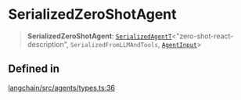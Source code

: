 SerializedZeroShotAgent
=======================

> **SerializedZeroShotAgent**: [`SerializedAgentT`](/docs/api/agents/types/SerializedAgentT)<"zero-shot-react-description", `SerializedFromLLMAndTools`, [`AgentInput`](/docs/api/agents/interfaces/AgentInput)\>

Defined in[](#defined-in "Direct link to Defined in")
------------------------------------------------------

[langchain/src/agents/types.ts:36](https://github.com/hwchase17/langchainjs/blob/1c1274d/langchain/src/agents/types.ts#L36)